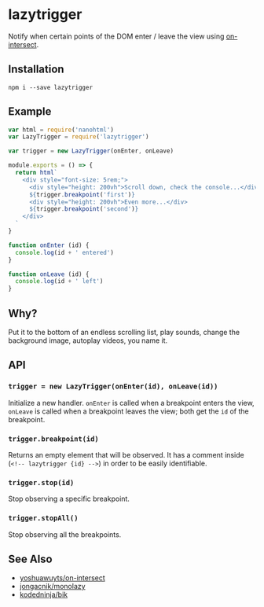# lazytrigger
Notify when certain points of the DOM enter / leave the view using [on-intersect](https://github.com/yoshuawuyts/on-intersect).

## Installation
```
npm i --save lazytrigger
```

## Example

```javascript
var html = require('nanohtml')
var LazyTrigger = require('lazytrigger')

var trigger = new LazyTrigger(onEnter, onLeave)

module.exports = () => {
  return html`
    <div style="font-size: 5rem;">
      <div style="height: 200vh">Scroll down, check the console...</div>
      ${trigger.breakpoint('first')}
      <div style="height: 200vh">Even more...</div>
      ${trigger.breakpoint('second')}
    </div>
  `
}

function onEnter (id) {
  console.log(id + ' entered')
}

function onLeave (id) {
  console.log(id + ' left')
}
```

## Why?
Put it to the bottom of an endless scrolling list, play sounds, change the background image, autoplay videos, you name it.

## API

### `trigger = new LazyTrigger(onEnter(id), onLeave(id))`
Initialize a new handler. `onEnter` is called when a breakpoint enters the view, `onLeave` is called when a breakpoint leaves the view; both get the `id` of the breakpoint.

### `trigger.breakpoint(id)`
Returns an empty element that will be observed. It has a comment inside (`<!-- lazytrigger {id} -->`) in order to be easily identifiable.

### `trigger.stop(id)`
Stop observing a specific breakpoint.

### `trigger.stopAll()`
Stop observing all the breakpoints.

## See Also
- [yoshuawuyts/on-intersect](https://github.com/yoshuawuyts/on-intersect)
- [jongacnik/monolazy](https://github.com/jongacnik/monolazy)
- [kodedninja/bik](https://github.com/kodedninja/bik)
